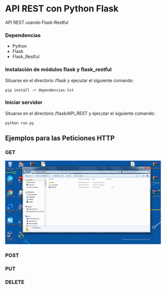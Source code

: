 # API REST con Python Flask

API REST usando Flask-Restful

### Dependencias

- Python
- Flask
- Flask_Restful 

### Instalación de módulos flask y flask_restful

Situarse en el directorio /flask y ejecutar el siguiente comando:
```
pip install -r dependencias.txt
```

### Iniciar servidor

Situarse en el directorio /flask/API_REST y ejecutar el siguiente comando:
```
python run.py
```

## Ejemplos para las Peticiones HTTP

### GET
![Screenshot](screenshots/Screenshot_1.png)

### POST


### PUT


### DELETE


